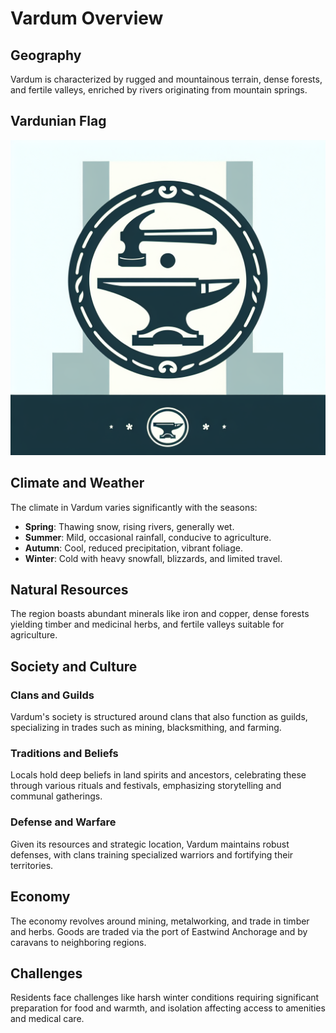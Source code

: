 # Vardum Overview

## Geography
Vardum is characterized by rugged and mountainous terrain, dense forests, and fertile valleys, enriched by rivers originating from mountain springs.

## Vardunian Flag

![Vardunian Flag](assets/Vardun-flag.png)

## Climate and Weather
The climate in Vardum varies significantly with the seasons:
- **Spring**: Thawing snow, rising rivers, generally wet.
- **Summer**: Mild, occasional rainfall, conducive to agriculture.
- **Autumn**: Cool, reduced precipitation, vibrant foliage.
- **Winter**: Cold with heavy snowfall, blizzards, and limited travel.

## Natural Resources
The region boasts abundant minerals like iron and copper, dense forests yielding timber and medicinal herbs, and fertile valleys suitable for agriculture.

## Society and Culture
### Clans and Guilds
Vardum's society is structured around clans that also function as guilds, specializing in trades such as mining, blacksmithing, and farming.

### Traditions and Beliefs
Locals hold deep beliefs in land spirits and ancestors, celebrating these through various rituals and festivals, emphasizing storytelling and communal gatherings.

### Defense and Warfare
Given its resources and strategic location, Vardum maintains robust defenses, with clans training specialized warriors and fortifying their territories.

## Economy
The economy revolves around mining, metalworking, and trade in timber and herbs. Goods are traded via the port of Eastwind Anchorage and by caravans to neighboring regions.

## Challenges
Residents face challenges like harsh winter conditions requiring significant preparation for food and warmth, and isolation affecting access to amenities and medical care.
